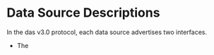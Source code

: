# Data Source Descriptions

In the das v3.0 protocol, each data source advertises two interfaces.

* The 